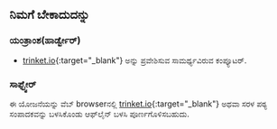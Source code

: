 ## ನಿಮಗೆ ಬೇಕಾದುದನ್ನು

### ಯಂತ್ರಾಂಶ(ಹಾರ್ಡ್ವೇರ್)

+ [trinket.io](https://trinket.io){:target="_blank"} ಅನ್ನು ಪ್ರವೇಶಿಸುವ ಸಾಮರ್ಥ್ಯವಿರುವ ಕಂಪ್ಯೂಟರ್.

### ಸಾಫ್ಟ್ವೇರ್

ಈ ಯೋಜನೆಯನ್ನು ವೆಬ್ ‌browserನಲ್ಲಿ [trinket.io](https://trinket.io){:target="_blank"} ಅಥವಾ ಸರಳ ಪಠ್ಯ ಸಂಪಾದಕವನ್ನು ಬಳಸಿಕೊಂಡು ಆಫ್‌ಲೈನ್ ಬಳಸಿ ಪೂರ್ಣಗೊಳಿಸಬಹುದು.